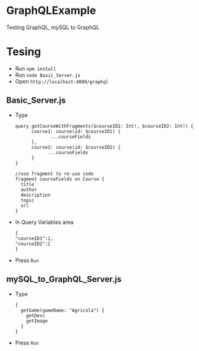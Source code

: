 # GraphQLExample
Testing GraphQL, mySQL to GraphQL

# Tesing
- Run   `npm install`
- Run   `node Basic_Server.js`
- Open  `http://localhost:4000/graphql`

## Basic_Server.js

- Type
    ```
    query getCourseWithFragments($courseID1: Int!, $courseID2: Int!) {
          course1: course(id: $courseID1) {
                 ...courseFields
          },
          course2: course(id: $courseID2) {
                ...courseFields
          } 
    }
    
    //use fragment to re-use code
    fragment courseFields on Course {
      title
      author
      description
      topic
      url
    }
    ```
- In Query Variables area
    ```
    { 
    "courseID1":1,
    "courseID2":2
    }
    ```
- Press `Run`

## mySQL_to_GraphQL_Server.js

- Type
  ```
  {
    getGame(gameName: "Agricola") {
      getDesc
      getImage
    }
  }
  ```
- Press `Run`
